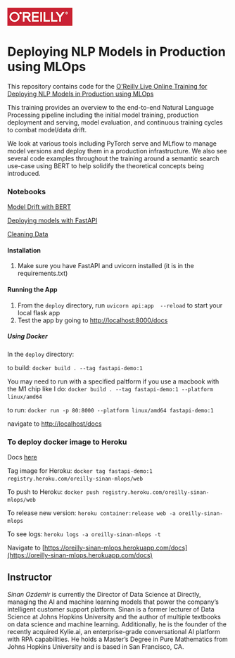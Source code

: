 ![oreilly-logo](images/oreilly.png)

# Deploying NLP Models in Production using MLOps

This repository contains code for the [O'Reilly Live Online Training for Deploying NLP Models in Production using MLOps](https://www.oreilly.com/live-events/deploying-nlp-models-in-production-using-mlops/0636920064921/0636920064920)

This training provides an overview to the end-to-end Natural Language Processing pipeline including the initial model training, production deployment and serving, model evaluation, and continuous training cycles to combat model/data drift.

We look at various tools including PyTorch serve and MLflow to manage model versions and deploy them in a production infrastructure. We also see several code examples throughout the training around a semantic search use-case using BERT to help solidify the theoretical concepts being introduced.

### Notebooks

[Model Drift with BERT](notebooks/model_drift.ipynb)

[Deploying models with FastAPI](deploy/)

[Cleaning Data](notebooks/data_cleaning.ipynb)


#### Installation

1. Make sure you have FastAPI and uvicorn installed (it is in the requirements.txt)


#### Running the App
1. From the `deploy` directory, run `uvicorn api:app  --reload` to start your local flask app
2. Test the app by  going to [http://localhost:8000/docs](http://localhost:8000/docs)

##### Using Docker

In the `deploy` directory:

to build: `docker build . --tag fastapi-demo:1`

You may need to run with a specified paltform if you use a macbook with the M1 chip like I do: 
`docker build . --tag fastapi-demo:1 --platform linux/amd64`

to run: `docker run -p 80:8000 --platform linux/amd64 fastapi-demo:1`

navigate to [http://localhost/docs](http://localhost/docs)

### To deploy docker image to Heroku
Docs [here](https://devcenter.heroku.com/articles/container-registry-and-runtime)

Tag image for Heroku: `docker tag fastapi-demo:1 registry.heroku.com/oreilly-sinan-mlops/web`

To push to Heroku: `docker push registry.heroku.com/oreilly-sinan-mlops/web`

To release new version: `heroku container:release web -a oreilly-sinan-mlops`

To see logs: `heroku logs -a oreilly-sinan-mlops -t`

Navigate to [https://oreilly-sinan-mlops.herokuapp.com/docs](https://oreilly-sinan-mlops.herokuapp.com/docs)



## Instructor

*Sinan Ozdemir* is currently the Director of Data Science at Directly, managing the AI and machine learning models that power the company’s intelligent customer support platform. Sinan is a former lecturer of Data Science at Johns Hopkins University and the author of multiple textbooks on data science and machine learning. Additionally, he is the founder of the recently acquired Kylie.ai, an enterprise-grade conversational AI platform with RPA capabilities. He holds a Master’s Degree in Pure Mathematics from Johns Hopkins University and is based in San Francisco, CA.